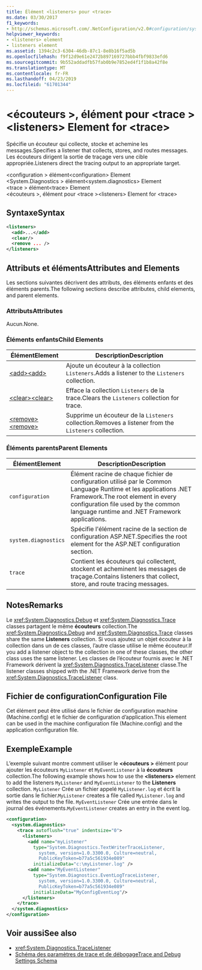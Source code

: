 ```yaml
---
title: Élément <listeners> pour <trace>
ms.date: 03/30/2017
f1_keywords:
- http://schemas.microsoft.com/.NetConfiguration/v2.0#configuration/system.diagnostics/trace/listeners
helpviewer_keywords:
- <listeners> element
- listeners element
ms.assetid: 1394c2c3-6304-46db-87c1-8e8b16f5ad5b
ms.openlocfilehash: f9f12d9e61e2472b897169727bbb4fbf9833efd6
ms.sourcegitcommit: 9b552addadfb57fab0b9e7852ed4f1f1b8a42f8e
ms.translationtype: MT
ms.contentlocale: fr-FR
ms.lasthandoff: 04/23/2019
ms.locfileid: "61701344"
---
```

# <a name="listeners-element-for-trace"></a><span data-ttu-id="20078-102">\<écouteurs >, élément pour \<trace ></span><span class="sxs-lookup"><span data-stu-id="20078-102">\<listeners> Element for \<trace></span></span>
<span data-ttu-id="20078-103">Spécifie un écouteur qui collecte, stocke et achemine les messages.</span><span class="sxs-lookup"><span data-stu-id="20078-103">Specifies a listener that collects, stores, and routes messages.</span></span> <span data-ttu-id="20078-104">Les écouteurs dirigent la sortie de traçage vers une cible appropriée.</span><span class="sxs-lookup"><span data-stu-id="20078-104">Listeners direct the tracing output to an appropriate target.</span></span>  
  
 <span data-ttu-id="20078-105">\<configuration > élément</span><span class="sxs-lookup"><span data-stu-id="20078-105">\<configuration> Element</span></span>  
<span data-ttu-id="20078-106">\<System.Diagnostics > élément</span><span class="sxs-lookup"><span data-stu-id="20078-106">\<system.diagnostics> Element</span></span>  
<span data-ttu-id="20078-107">\<trace > élément</span><span class="sxs-lookup"><span data-stu-id="20078-107">\<trace> Element</span></span>  
<span data-ttu-id="20078-108">\<écouteurs >, élément pour \<trace ></span><span class="sxs-lookup"><span data-stu-id="20078-108">\<listeners> Element for \<trace></span></span>  
  
## <a name="syntax"></a><span data-ttu-id="20078-109">Syntaxe</span><span class="sxs-lookup"><span data-stu-id="20078-109">Syntax</span></span>  
  
```xml  
<listeners>   
  <add>...</add>  
  <clear/>  
  <remove ... />  
</listeners>  
```  
  
## <a name="attributes-and-elements"></a><span data-ttu-id="20078-110">Attributs et éléments</span><span class="sxs-lookup"><span data-stu-id="20078-110">Attributes and Elements</span></span>  
 <span data-ttu-id="20078-111">Les sections suivantes décrivent des attributs, des éléments enfants et des éléments parents.</span><span class="sxs-lookup"><span data-stu-id="20078-111">The following sections describe attributes, child elements, and parent elements.</span></span>  
  
### <a name="attributes"></a><span data-ttu-id="20078-112">Attributs</span><span class="sxs-lookup"><span data-stu-id="20078-112">Attributes</span></span>  
 <span data-ttu-id="20078-113">Aucun.</span><span class="sxs-lookup"><span data-stu-id="20078-113">None.</span></span>  
  
### <a name="child-elements"></a><span data-ttu-id="20078-114">Éléments enfants</span><span class="sxs-lookup"><span data-stu-id="20078-114">Child Elements</span></span>  
  
|<span data-ttu-id="20078-115">Élément</span><span class="sxs-lookup"><span data-stu-id="20078-115">Element</span></span>|<span data-ttu-id="20078-116">Description</span><span class="sxs-lookup"><span data-stu-id="20078-116">Description</span></span>|  
|-------------|-----------------|  
|[<span data-ttu-id="20078-117">\<add></span><span class="sxs-lookup"><span data-stu-id="20078-117">\<add></span></span>](../../../../../docs/framework/configure-apps/file-schema/trace-debug/add-element-for-listeners-for-trace.md)|<span data-ttu-id="20078-118">Ajoute un écouteur à la collection `Listeners`.</span><span class="sxs-lookup"><span data-stu-id="20078-118">Adds a listener to the `Listeners` collection.</span></span>|  
|[<span data-ttu-id="20078-119">\<clear></span><span class="sxs-lookup"><span data-stu-id="20078-119">\<clear></span></span>](../../../../../docs/framework/configure-apps/file-schema/trace-debug/clear-element-for-listeners-for-trace.md)|<span data-ttu-id="20078-120">Efface la collection `Listeners` de la trace.</span><span class="sxs-lookup"><span data-stu-id="20078-120">Clears the `Listeners` collection for trace.</span></span>|  
|[<span data-ttu-id="20078-121">\<remove></span><span class="sxs-lookup"><span data-stu-id="20078-121">\<remove></span></span>](../../../../../docs/framework/configure-apps/file-schema/trace-debug/remove-element-for-listeners-for-trace.md)|<span data-ttu-id="20078-122">Supprime un écouteur de la `Listeners` collection.</span><span class="sxs-lookup"><span data-stu-id="20078-122">Removes a listener from the `Listeners` collection.</span></span>|  
  
### <a name="parent-elements"></a><span data-ttu-id="20078-123">Éléments parents</span><span class="sxs-lookup"><span data-stu-id="20078-123">Parent Elements</span></span>  
  
|<span data-ttu-id="20078-124">Élément</span><span class="sxs-lookup"><span data-stu-id="20078-124">Element</span></span>|<span data-ttu-id="20078-125">Description</span><span class="sxs-lookup"><span data-stu-id="20078-125">Description</span></span>|  
|-------------|-----------------|  
|`configuration`|<span data-ttu-id="20078-126">Élément racine de chaque fichier de configuration utilisé par le Common Language Runtime et les applications .NET Framework.</span><span class="sxs-lookup"><span data-stu-id="20078-126">The root element in every configuration file used by the common language runtime and .NET Framework applications.</span></span>|  
|`system.diagnostics`|<span data-ttu-id="20078-127">Spécifie l'élément racine de la section de configuration ASP.NET.</span><span class="sxs-lookup"><span data-stu-id="20078-127">Specifies the root element for the ASP.NET configuration section.</span></span>|  
|`trace`|<span data-ttu-id="20078-128">Contient les écouteurs qui collectent, stockent et acheminent les messages de traçage.</span><span class="sxs-lookup"><span data-stu-id="20078-128">Contains listeners that collect, store, and route tracing messages.</span></span>|  
  
## <a name="remarks"></a><span data-ttu-id="20078-129">Notes</span><span class="sxs-lookup"><span data-stu-id="20078-129">Remarks</span></span>  
 <span data-ttu-id="20078-130">Le <xref:System.Diagnostics.Debug> et <xref:System.Diagnostics.Trace> classes partagent le même **écouteurs** collection.</span><span class="sxs-lookup"><span data-stu-id="20078-130">The <xref:System.Diagnostics.Debug> and <xref:System.Diagnostics.Trace> classes share the same **Listeners** collection.</span></span> <span data-ttu-id="20078-131">Si vous ajoutez un objet écouteur à la collection dans un de ces classes, l’autre classe utilise le même écouteur.</span><span class="sxs-lookup"><span data-stu-id="20078-131">If you add a listener object to the collection in one of these classes, the other class uses the same listener.</span></span> <span data-ttu-id="20078-132">Les classes de l’écouteur fournis avec le .NET Framework dérivent la <xref:System.Diagnostics.TraceListener> classe.</span><span class="sxs-lookup"><span data-stu-id="20078-132">The listener classes shipped with the .NET Framework derive from the <xref:System.Diagnostics.TraceListener> class.</span></span>  
  
## <a name="configuration-file"></a><span data-ttu-id="20078-133">Fichier de configuration</span><span class="sxs-lookup"><span data-stu-id="20078-133">Configuration File</span></span>  
 <span data-ttu-id="20078-134">Cet élément peut être utilisé dans le fichier de configuration machine (Machine.config) et le fichier de configuration d’application.</span><span class="sxs-lookup"><span data-stu-id="20078-134">This element can be used in the machine configuration file (Machine.config) and the application configuration file.</span></span>  
  
## <a name="example"></a><span data-ttu-id="20078-135">Exemple</span><span class="sxs-lookup"><span data-stu-id="20078-135">Example</span></span>  
 <span data-ttu-id="20078-136">L’exemple suivant montre comment utiliser le  **\<écouteurs >** élément pour ajouter les écouteurs `MyListener` et `MyEventListener` à la **écouteurs** collection.</span><span class="sxs-lookup"><span data-stu-id="20078-136">The following example shows how to use the **\<listeners>** element to add the listeners `MyListener` and `MyEventListener` to the **Listeners** collection.</span></span> <span data-ttu-id="20078-137">`MyListener` Crée un fichier appelé `MyListener.log` et écrit la sortie dans le fichier.</span><span class="sxs-lookup"><span data-stu-id="20078-137">`MyListener` creates a file called `MyListener.log` and writes the output to the file.</span></span> <span data-ttu-id="20078-138">`MyEventListener` Crée une entrée dans le journal des événements.</span><span class="sxs-lookup"><span data-stu-id="20078-138">`MyEventListener` creates an entry in the event log.</span></span>  
  
```xml  
<configuration>  
  <system.diagnostics>  
    <trace autoflush="true" indentsize="0">  
      <listeners>  
        <add name="myListener"   
          type="System.Diagnostics.TextWriterTraceListener,   
            system, version=1.0.3300.0, Culture=neutral,   
            PublicKeyToken=b77a5c561934e089"   
          initializeData="c:\myListener.log" />  
        <add name="MyEventListener"  
          type="System.Diagnostics.EventLogTraceListener,   
            system, version=1.0.3300.0, Culture=neutral,   
            PublicKeyToken=b77a5c561934e089"  
          initializeData="MyConfigEventLog"/>  
      </listeners>  
    </trace>  
  </system.diagnostics>  
</configuration>  
```  
  
## <a name="see-also"></a><span data-ttu-id="20078-139">Voir aussi</span><span class="sxs-lookup"><span data-stu-id="20078-139">See also</span></span>

- <xref:System.Diagnostics.TraceListener>
- [<span data-ttu-id="20078-140">Schéma des paramètres de trace et de débogage</span><span class="sxs-lookup"><span data-stu-id="20078-140">Trace and Debug Settings Schema</span></span>](../../../../../docs/framework/configure-apps/file-schema/trace-debug/index.md)
